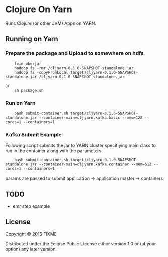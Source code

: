# Clojure On Yarn

Runs Clojure (or other JVM) Apps on YARN.

## Running on Yarn

### Prepare the package and Upload to somewhere on hdfs
        lein uberjar
        hadoop fs -rmr /cljyarn-0.1.0-SNAPSHOT-standalone.jar
        hadoop fs -copyFromLocal target/cljyarn-0.1.0-SNAPSHOT-standalone.jar /cljyarn-0.1.0-SNAPSHOT-standalone.jar

    or
        sh package.sh

### Run on Yarn

        bash submit-container.sh target/cljyarn-0.1.0-SNAPSHOT-standalone.jar --container-main=cljyarn.kafka.basic --mem=128 --cores=1 --containers=1

### Kafka Submit Example

Following script submits the jar to YARN cluster specifiying main class to run in the container along with the parameters

        bash submit-container.sh target/cljyarn-0.1.0-SNAPSHOT-standalone.jar --container-main=cljyarn.kafka.container --mem=512 --cores=1 --containers=1


params are passed to submit application -> application master -> containers

## TODO
+ emr step example


## License

Copyright © 2016 FIXME

Distributed under the Eclipse Public License either version 1.0 or (at
your option) any later version.
